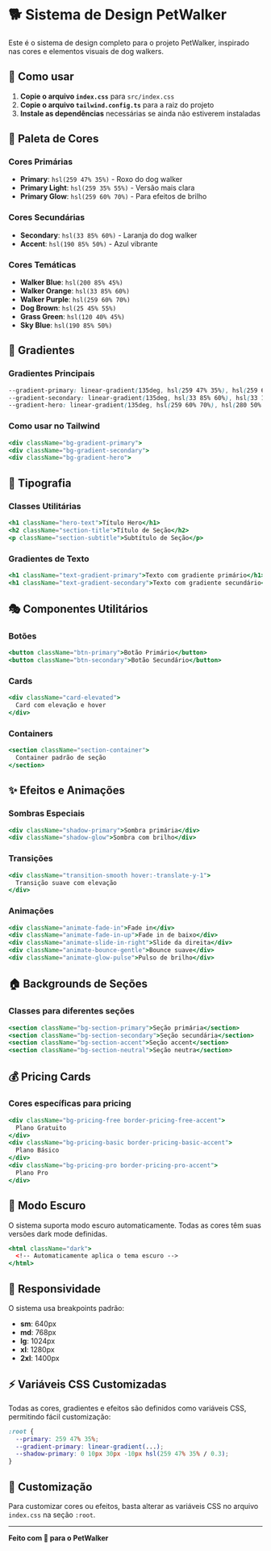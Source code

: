# 🐕 Sistema de Design PetWalker

Este é o sistema de design completo para o projeto PetWalker, inspirado nas cores e elementos visuais de dog walkers.

## 📁 Como usar

1. **Copie o arquivo `index.css`** para `src/index.css`
2. **Copie o arquivo `tailwind.config.ts`** para a raiz do projeto
3. **Instale as dependências** necessárias se ainda não estiverem instaladas

## 🎨 Paleta de Cores

### Cores Primárias
- **Primary**: `hsl(259 47% 35%)` - Roxo do dog walker
- **Primary Light**: `hsl(259 35% 55%)` - Versão mais clara
- **Primary Glow**: `hsl(259 60% 70%)` - Para efeitos de brilho

### Cores Secundárias  
- **Secondary**: `hsl(33 85% 60%)` - Laranja do dog walker
- **Accent**: `hsl(190 85% 50%)` - Azul vibrante

### Cores Temáticas
- **Walker Blue**: `hsl(200 85% 45%)`
- **Walker Orange**: `hsl(33 85% 60%)`
- **Walker Purple**: `hsl(259 60% 70%)`
- **Dog Brown**: `hsl(25 45% 55%)`
- **Grass Green**: `hsl(120 40% 45%)`
- **Sky Blue**: `hsl(190 85% 50%)`

## 🌈 Gradientes

### Gradientes Principais
```css
--gradient-primary: linear-gradient(135deg, hsl(259 47% 35%), hsl(259 60% 70%));
--gradient-secondary: linear-gradient(135deg, hsl(33 85% 60%), hsl(33 100% 75%));
--gradient-hero: linear-gradient(135deg, hsl(259 60% 70%), hsl(280 50% 80%));
```

### Como usar no Tailwind
```jsx
<div className="bg-gradient-primary">
<div className="bg-gradient-secondary">
<div className="bg-gradient-hero">
```

## 📝 Tipografia

### Classes Utilitárias
```jsx
<h1 className="hero-text">Título Hero</h1>
<h2 className="section-title">Título de Seção</h2>
<p className="section-subtitle">Subtítulo de Seção</p>
```

### Gradientes de Texto
```jsx
<h1 className="text-gradient-primary">Texto com gradiente primário</h1>
<h1 className="text-gradient-secondary">Texto com gradiente secundário</h1>
```

## 🎭 Componentes Utilitários

### Botões
```jsx
<button className="btn-primary">Botão Primário</button>
<button className="btn-secondary">Botão Secundário</button>
```

### Cards
```jsx
<div className="card-elevated">
  Card com elevação e hover
</div>
```

### Containers
```jsx
<section className="section-container">
  Container padrão de seção
</section>
```

## ✨ Efeitos e Animações

### Sombras Especiais
```jsx
<div className="shadow-primary">Sombra primária</div>
<div className="shadow-glow">Sombra com brilho</div>
```

### Transições
```jsx
<div className="transition-smooth hover:-translate-y-1">
  Transição suave com elevação
</div>
```

### Animações
```jsx
<div className="animate-fade-in">Fade in</div>
<div className="animate-fade-in-up">Fade in de baixo</div>
<div className="animate-slide-in-right">Slide da direita</div>
<div className="animate-bounce-gentle">Bounce suave</div>
<div className="animate-glow-pulse">Pulso de brilho</div>
```

## 🏠 Backgrounds de Seções

### Classes para diferentes seções
```jsx
<section className="bg-section-primary">Seção primária</section>
<section className="bg-section-secondary">Seção secundária</section>
<section className="bg-section-accent">Seção accent</section>
<section className="bg-section-neutral">Seção neutra</section>
```

## 💰 Pricing Cards

### Cores específicas para pricing
```jsx
<div className="bg-pricing-free border-pricing-free-accent">
  Plano Gratuito
</div>
<div className="bg-pricing-basic border-pricing-basic-accent">
  Plano Básico
</div>
<div className="bg-pricing-pro border-pricing-pro-accent">
  Plano Pro
</div>
```

## 🌙 Modo Escuro

O sistema suporta modo escuro automaticamente. Todas as cores têm suas versões dark mode definidas.

```jsx
<html className="dark">
  <!-- Automaticamente aplica o tema escuro -->
</html>
```

## 📱 Responsividade

O sistema usa breakpoints padrão:
- **sm**: 640px
- **md**: 768px  
- **lg**: 1024px
- **xl**: 1280px
- **2xl**: 1400px

## ⚡ Variáveis CSS Customizadas

Todas as cores, gradientes e efeitos são definidos como variáveis CSS, permitindo fácil customização:

```css
:root {
  --primary: 259 47% 35%;
  --gradient-primary: linear-gradient(...);
  --shadow-primary: 0 10px 30px -10px hsl(259 47% 35% / 0.3);
}
```

## 🔧 Customização

Para customizar cores ou efeitos, basta alterar as variáveis CSS no arquivo `index.css` na seção `:root`.

---

**Feito com 💜 para o PetWalker**